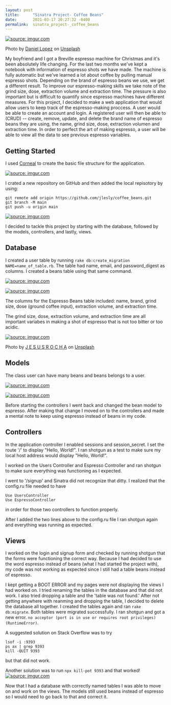 ```yaml
---
layout: post
title:      "Sinatra Project- Coffee Beans"
date:       2021-03-17 20:27:32 -0400
permalink:  sinatra_project-_coffee_beans
---
```





<a href="https://imgur.com/WLefBku"><img src="https://i.imgur.com/WLefBkul.jpg" title="source: imgur.com" /></a>

<span>Photo by <a href="https://unsplash.com/@soydanielwolf?utm_source=unsplash&amp;utm_medium=referral&amp;utm_content=creditCopyText">Daniel Lopez</a> on <a href="https://unsplash.com/s/photos/breville?utm_source=unsplash&amp;utm_medium=referral&amp;utm_content=creditCopyText">Unsplash</a></span>

My boyfriend and I got a Breville espresso machine for Christmas and it's been absolutely life changing. For the last two months we've kept a notebook with information of espresso shots we have made. The machine is fully automatic but we've learned a lot about coffee by pulling manual espresso shots. Depending on the brand of espresso beans we use, we get a different result. To improve our espresso-making skills we take note of the grind size, dose, extraction volume and extraction time. The pressure is also important but is difficult to quantify since espresso machines have different measures. For this project, I decided to make a web application that would allow users to keep track of the espresso-making proccess. A user would be able to create an account and login. A registered user will then be able to (CRUD) -- create, remove, update, and delete the brand name of espresso beans they are using, the name, grind size, dose, extraction volumen and extraction time. In order to perfect the art of making espresso, a user will be able to view all the data to see previous espresso variables. 

## Getting Started 

I used [Corneal](http://github.com/thebrianemory/corneal) to create the basic file structure for the application. 

<a href="https://imgur.com/whnfeFV"><img src="https://i.imgur.com/whnfeFV.png" title="source: imgur.com" /></a>

I crated a new repository on GitHub and then added the local repisotory by using: 
```
git remote add origin https://github.com/jlesly/coffee_beans.git
git branch -M main
git push -u origin main
```
<a href="https://imgur.com/3SMOaqF"><img src="https://i.imgur.com/3SMOaqF.png" title="source: imgur.com" /></a>

I decided to tackle this project by starting with the database, followed by the models, controllers, and lastly, views. 

## Database 

I created a user table by running `rake db:create_migration NAME=name_of_table.rb`. The table had name, email, and password_digest as columns. I created a beans table using that same command. 

<a href="https://imgur.com/LhjOlaY"><img src="https://i.imgur.com/LhjOlaY.png" title="source: imgur.com" /></a>

<a href="https://imgur.com/O4ZRanj"><img src="https://i.imgur.com/O4ZRanj.png" title="source: imgur.com" /></a>

The columns for the Espresso Beans table included: name, brand, grind size, dose (ground coffee input), extraction volume, and extraction time. 

The grind size, dose, extraction volume, and extraction time are all important variabes in making a shot of espresso that is not too bitter or too acidic. 

<a href="https://imgur.com/V0X5DdS"><img src="https://i.imgur.com/V0X5DdSl.jpg" title="source: imgur.com" /></a>

<span>Photo by <a href="https://unsplash.com/@that_person?utm_source=unsplash&amp;utm_medium=referral&amp;utm_content=creditCopyText">J E S U S R O C H A</a> on <a href="https://unsplash.com/s/photos/espresso?utm_source=unsplash&amp;utm_medium=referral&amp;utm_content=creditCopyText">Unsplash</a></span>
## Models

The class user can have many beans and beans belongs to a user. 

<a href="https://imgur.com/ILynngI"><img src="https://i.imgur.com/ILynngI.png" title="source: imgur.com" /></a>

<a href="https://imgur.com/gcUTEs0"><img src="https://i.imgur.com/gcUTEs0.png" title="source: imgur.com" /></a>

Before starting the controllers I went back and changed the bean model to espresso. After making that change I moved on to the controllers and made a mental note to keep using espresso instead of beans in my code. 

## Controllers
In the application controller I enabled sessions and session_secret. I set the route '/' to display "Hello, World!". I ran shotgun as a test to make sure my local host address would display "Hello, World!".

I worked on the Users Controller and Espresso Controller and ran shotgun to make sure everything was functioning as I expected. 

I went to '/signup' and Sinatra did not recognize that ditty. I realized that the config.ru file needed to have 
```
Use UsersController
Use EspressoController 
```
in order for those two controllers to function properly. 

After I added the two lines above to the config.ru file I ran shotgun again and everything was running as expected. 


## Views
I worked on the login and signup form and checked by running shotgun that the forms were functioning the correct way. 
Because I had decided to use the word espresso instead of beans (what I had started the project with), my code was not working as expected since I still had a table beans instead of espresso.

I kept getting a BOOT ERROR and my pages were not displaying the views I had worked on. I tried renaming the tables in the database and that did not work. I also tried dropping a table and the 'table was not found.' After not getting anywhere with reanming and dropping the table, I decided to delete the database all together. I created the tables again and ran `rake db:migrate`. Both tables were migrated successfully. I ran shotgun and got a new error. 
`no acceptor (port is in use or requires root privileges) (RuntimeError)`. 

A suggested solution on Stack Overflow was to try
```
lsof -i :9393
ps ax | grep 9393
kill -QUIT 9393
```
but that did not work. 

Another solution was to run `npx kill-pot 9393` and that worked! 
<a href="https://imgur.com/mqNmAeh"><img src="https://i.imgur.com/mqNmAeh.png" title="source: imgur.com" /></a>

Now that I had a database with correctly named tables I was able to move on and work on the views.  The models still used beans instead of espresso so I would need to go back to that and correct it. 


